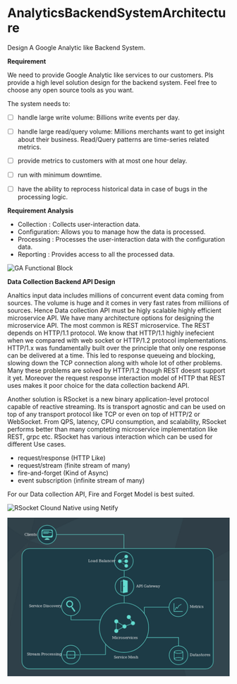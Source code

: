 # AnalyticsBackendSystemArchitecture
 Design A Google Analytic like Backend System. 
 
**Requirement**
 
We need to provide Google Analytic like services to our customers. Pls provide a high level solution design for the backend system. Feel free to choose any open source tools as you want.

The system needs to:

- [ ]  handle large write volume: Billions write events per day.

- [ ] handle large read/query volume: Millions merchants want to get insight about their business. Read/Query patterns are time-series related metrics.

- [ ] provide metrics to customers with at most one hour delay.

- [ ] run with minimum downtime.

- [ ] have the ability to reprocess historical data in case of bugs in the processing logic.


**Requirement Analysis**

*   Collection   : Collects user-interaction data.
*   Configuration: Allows you to manage how the data is processed.
*   Processing   : Processes the user-interaction data with the configuration data.
*   Reporting    : Provides access to all the processed data.


![GA Functional Block](https://res.cloudinary.com/littledata/w_554,c_fit/littledata-blog-images/2017/02/googleanalytics4comp.png)


**Data Collection Backend API Design**

Analtics input data includes millions of concurrent event data coming from sources. The volume is huge and it comes in very fast rates from milliions of sources. Hence Data collection API  must be  higly scalable highly efficient microservice API. We have many architecture options for designing the microservice API. The most common is REST microservice. The REST depends on HTTP/1.1 protocol. We know that HTTP/1.1 highly inefecient when we compared with web socket or HTTP/1.2 protocol implementations. HTTP/1.x was fundamentally built over the principle that only one response can be delivered at a time. This led to response queueing and blocking, slowing down the TCP connection along with whole lot of other problems. Many these problems are solved by HTTP/1.2 though REST doesnt support it yet.  Moreover the request response interaction model of HTTP that REST uses makes it poor choice for the data collection backend API.

Another solution is RSocket is a new binary application-level protocol capable of reactive streaming. Its is transport agnostic and can be used on top of any transport protocol like TCP or even on top of HTTP/2 or WebSocket. From QPS, latency, CPU consumption, and scalability, RSocket performs better than many compteting microservice implementation like REST, grpc etc. RSocket has various interaction  which can be used for different Use cases.
*   request/response (HTTP Like)
*   request/stream (finite stream of many)
*   fire-and-forget (Kind of Async)
*   event subscription (infinite stream of many)

For our Data collection API, Fire and Forget Model is best suited. 


![RSocket Clound Native using Netify](https://d33wubrfki0l68.cloudfront.net/0c3c98aa547922a0dce36160ac9755c9f00e2439/64eac/assets/images/netifi-arch3.jpeg
)







![RSocket Clound Native using Netify](https://github.com/binojvr/AnalyticsBackendSystemArchitecture/blob/master/Screenshot_2018-08-15-Proteus-Microservices-Platform-Netifi.png )
